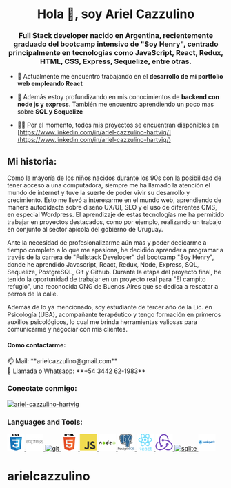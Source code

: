 <h1 align="center">Hola 👋, soy Ariel Cazzulino</h1>
<h3 align="center">Full Stack developer nacido en Argentina, recientemente graduado del bootcamp intensivo de "Soy Henry", centrado principalmente en tecnologías como JavaScript, React, Redux, HTML, CSS, Express, Sequelize, entre otras.</h3>

- 🔭 Actualmente me encuentro trabajando en el **desarrollo de mi portfolio web empleando React**

- 🌱 Además estoy profundizando en mis conocimientos de **backend con node js y express**. También me encuentro aprendiendo un poco mas sobre **SQL y Sequelize**

- 👨‍💻 Por el momento, todos mis proyectos se encuentran disponibles en [https://www.linkedin.com/in/ariel-cazzulino-hartvig/](https://www.linkedin.com/in/ariel-cazzulino-hartvig/)

<h2>Mi historia:</h2>
<p>Como la mayoría de los niños nacidos durante los 90s con la posibilidad de tener acceso a una computadora, siempre me ha llamado la atención el mundo de internet y tuve la suerte de poder vivir su desarrollo y crecimiento. Esto me llevó a interesarme en el mundo web, aprendiendo de manera autodidacta sobre diseño UX/UI, SEO y el uso de diferentes CMS, en especial Wordpress. El aprendizaje de estas tecnologías me ha permitido trabajar en proyectos destacados, como por ejemplo, realizando un trabajo en conjunto al sector apícola del gobierno de Uruguay. 

Ante la necesidad de profesionalizarme aún más y poder dedicarme a tiempo completo a lo que me apasiona, he decidido aprender a programar a través de la carrera de "Fullstack Developer" del bootcamp "Soy Henry", donde he aprendido Javascript, React, Redux, Node, Express, SQL, Sequelize, PostgreSQL, Git y Github. Durante la etapa del proyecto final, he tenido la oportunidad de trabajar en un proyecto real para "El campito refugio", una reconocida ONG de Buenos Aires que se dedica a rescatar a perros de la calle. 

Además de lo ya mencionado, soy estudiante de tercer año de la Lic. en Psicología (UBA), acompañante terapéutico y tengo formación en primeros auxilios psicológicos, lo cual me brinda herramientas valiosas para comunicarme y negociar con mis clientes.
</p>

<h4>Como contactarme:</h4>
📫 Mail: **arielcazzulino@gmail.com** </br>
📱 Llamada o Whatsapp: **+54 3442 62-1983**

<h3 align="left">Conectate conmigo:</h3>
<p align="left">
<a href="https://linkedin.com/in/ariel-cazzulino-hartvig" target="blank"><img align="center" src="https://raw.githubusercontent.com/rahuldkjain/github-profile-readme-generator/master/src/images/icons/Social/linked-in-alt.svg" alt="ariel-cazzulino-hartvig" height="30" width="40" /></a>
</p>

<h3 align="left">Languages and Tools:</h3>
<p align="left"> <a href="https://www.w3schools.com/css/" target="_blank" rel="noreferrer"> <img src="https://raw.githubusercontent.com/devicons/devicon/master/icons/css3/css3-original-wordmark.svg" alt="css3" width="40" height="40"/> </a> <a href="https://expressjs.com" target="_blank" rel="noreferrer"> <img src="https://raw.githubusercontent.com/devicons/devicon/master/icons/express/express-original-wordmark.svg" alt="express" width="40" height="40"/> </a> <a href="https://git-scm.com/" target="_blank" rel="noreferrer"> <img src="https://www.vectorlogo.zone/logos/git-scm/git-scm-icon.svg" alt="git" width="40" height="40"/> </a> <a href="https://www.w3.org/html/" target="_blank" rel="noreferrer"> <img src="https://raw.githubusercontent.com/devicons/devicon/master/icons/html5/html5-original-wordmark.svg" alt="html5" width="40" height="40"/> </a> <a href="https://developer.mozilla.org/en-US/docs/Web/JavaScript" target="_blank" rel="noreferrer"> <img src="https://raw.githubusercontent.com/devicons/devicon/master/icons/javascript/javascript-original.svg" alt="javascript" width="40" height="40"/> </a> <a href="https://nodejs.org" target="_blank" rel="noreferrer"> <img src="https://raw.githubusercontent.com/devicons/devicon/master/icons/nodejs/nodejs-original-wordmark.svg" alt="nodejs" width="40" height="40"/> </a> <a href="https://www.postgresql.org" target="_blank" rel="noreferrer"> <img src="https://raw.githubusercontent.com/devicons/devicon/master/icons/postgresql/postgresql-original-wordmark.svg" alt="postgresql" width="40" height="40"/> </a> <a href="https://reactjs.org/" target="_blank" rel="noreferrer"> <img src="https://raw.githubusercontent.com/devicons/devicon/master/icons/react/react-original-wordmark.svg" alt="react" width="40" height="40"/> </a> <a href="https://redux.js.org" target="_blank" rel="noreferrer"> <img src="https://raw.githubusercontent.com/devicons/devicon/master/icons/redux/redux-original.svg" alt="redux" width="40" height="40"/> </a> <a href="https://www.sqlite.org/" target="_blank" rel="noreferrer"> <img src="https://www.vectorlogo.zone/logos/sqlite/sqlite-icon.svg" alt="sqlite" width="40" height="40"/> </a> <a href="https://webpack.js.org" target="_blank" rel="noreferrer"> <img src="https://raw.githubusercontent.com/devicons/devicon/d00d0969292a6569d45b06d3f350f463a0107b0d/icons/webpack/webpack-original-wordmark.svg" alt="webpack" width="40" height="40"/> </a> </p>

# arielcazzulino
